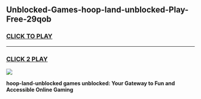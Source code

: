 
## Unblocked-Games-hoop-land-unblocked-Play-Free-29qob
<h3>
<a href="https://premium76.site?title=hoop-land-unblocked&ref=21A">CLICK TO PLAY</a></h3>
<hr>

<h3>
<a href="https://premium76.site?title=hoop-land-unblocked&ref=21A">CLICK 2 PLAY</a>
  
</h3>

<a href="https://premium76.site?title=hoop-land-unblocked&ref=21A"><img src="https://clearcache.store/games.png"></a>


**hoop-land-unblocked games unblocked: Your Gateway to Fun and Accessible Online Gaming**
